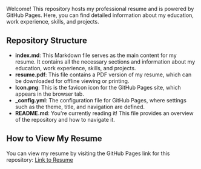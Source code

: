Welcome! This repository hosts my professional resume and is powered by GitHub Pages. Here, you can find detailed information about my education, work experience, skills, and projects.

## Repository Structure
- **index.md**: This Markdown file serves as the main content for my resume. It contains all the necessary sections and information about my education, work experience, skills, and projects.
- **resume.pdf**: This file contains a PDF version of my resume, which can be downloaded for offline viewing or printing.
- **Icon.png**: This is the favicon icon for the GitHub Pages site, which appears in the browser tab.
- **_config.yml**: The configuration file for GitHub Pages, where settings such as the theme, title, and navigation are defined.
- **README.md**: You're currently reading it! This file provides an overview of the repository and how to navigate it.

## How to View My Resume

You can view my resume by visiting the GitHub Pages link for this repository: [Link to Resume](https://logandoran.github.io/)
